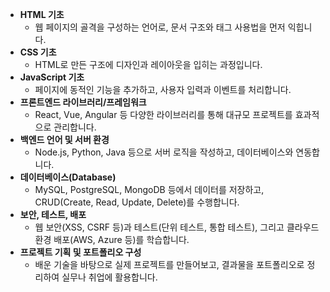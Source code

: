 - **HTML 기초**
	- 웹 페이지의 골격을 구성하는 언어로, 문서 구조와 태그 사용법을 먼저 익힙니다.
- **CSS 기초**
	- HTML로 만든 구조에 디자인과 레이아웃을 입히는 과정입니다.
- **JavaScript 기초**
	- 페이지에 동적인 기능을 추가하고, 사용자 입력과 이벤트를 처리합니다.
- **프론트엔드 라이브러리/프레임워크**
	- React, Vue, Angular 등 다양한 라이브러리를 통해 대규모 프로젝트를 효과적으로 관리합니다.
- **백엔드 언어 및 서버 환경**
	- Node.js, Python, Java 등으로 서버 로직을 작성하고, 데이터베이스와 연동합니다.
- **데이터베이스(Database)**
	- MySQL, PostgreSQL, MongoDB 등에서 데이터를 저장하고, CRUD(Create, Read, Update, Delete)를 수행합니다.
- **보안, 테스트, 배포**
	- 웹 보안(XSS, CSRF 등)과 테스트(단위 테스트, 통합 테스트), 그리고 클라우드 환경 배포(AWS, Azure 등)를 학습합니다.
- **프로젝트 기획 및 포트폴리오 구성**
	- 배운 기술을 바탕으로 실제 프로젝트를 만들어보고, 결과물을 포트폴리오로 정리하여 실무나 취업에 활용합니다.